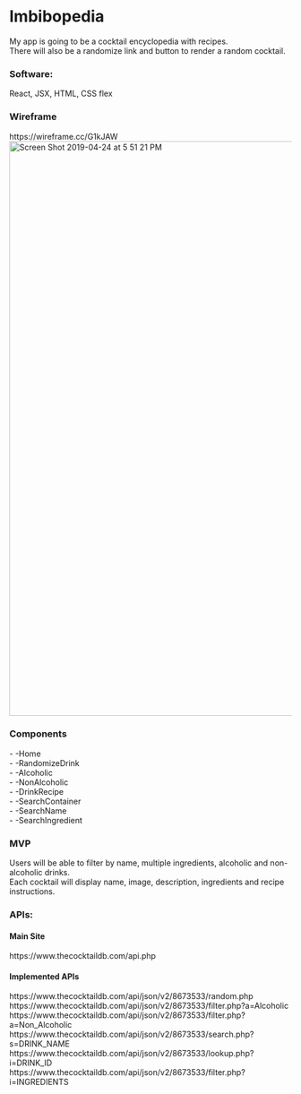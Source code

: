 <h1>Imbibopedia</h1>

My app is going to be a cocktail encyclopedia with recipes.<br /> 
There will also be a randomize link and button to render a random cocktail.<br />



<h3>Software:</h3>
React, JSX, HTML, CSS flex



<h3>Wireframe</h3>
https://wireframe.cc/G1kJAW
<img width="1026" alt="Screen Shot 2019-04-24 at 5 51 21 PM" src="https://user-images.githubusercontent.com/47368206/56696380-9e294b00-66b9-11e9-9128-8a1e839a6f44.png">




<h3>Components</h3>
- -Home<br />
- -RandomizeDrink<br />
- -Alcoholic<br />
- -NonAlcoholic<br />
- -DrinkRecipe<br />
- -SearchContainer<br />
- -SearchName<br />
- -SearchIngredient<br />

<h3>MVP</h3>
Users will be able to filter by name, multiple ingredients, alcoholic and non-alcoholic drinks.<br />
Each cocktail will display name, image, description, ingredients and recipe instructions.<br />
  
<h3>APIs:</h3>
<h4>Main Site</h4>
https://www.thecocktaildb.com/api.php
<h4>Implemented APIs</h4>
https://www.thecocktaildb.com/api/json/v2/8673533/random.php<br />
https://www.thecocktaildb.com/api/json/v2/8673533/filter.php?a=Alcoholic<br />
https://www.thecocktaildb.com/api/json/v2/8673533/filter.php?a=Non_Alcoholic<br />
https://www.thecocktaildb.com/api/json/v2/8673533/search.php?s=DRINK_NAME<br />
https://www.thecocktaildb.com/api/json/v2/8673533/lookup.php?i=DRINK_ID<br />
https://www.thecocktaildb.com/api/json/v2/8673533/filter.php?i=INGREDIENTS<br />
